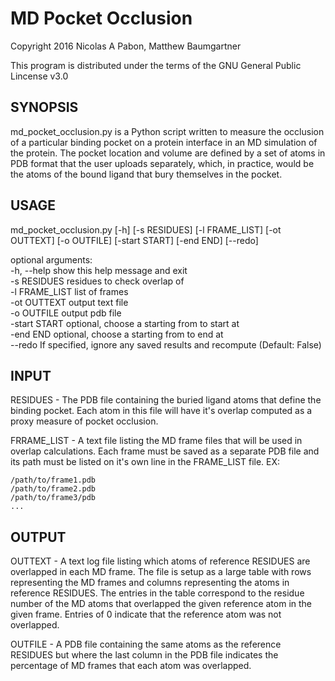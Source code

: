 # MD Pocket Occlusion

Copyright 2016 Nicolas A Pabon, Matthew Baumgartner

This program is distributed under the terms of the GNU General Public Lincense v3.0



## SYNOPSIS

md_pocket_occlusion.py is a Python script written to measure the occlusion of a particular binding pocket on a protein interface in an MD simulation of the protein. The pocket location and volume are defined by a set of atoms in PDB format that the user uploads separately, which, in practice, would be the atoms of the bound ligand that bury themselves in the pocket. 


## USAGE

md_pocket_occlusion.py [-h] [-s RESIDUES] [-l FRAME_LIST] [-ot OUTTEXT]
                       [-o OUTFILE] [-start START] [-end END] [--redo]


optional arguments:<br>
  -h, --help     show this help message and exit <br>
  -s RESIDUES    residues to check overlap of <br>
  -l FRAME_LIST  list of frames <br>
  -ot OUTTEXT    output text file <br>
  -o OUTFILE     output pdb file <br>
  -start START   optional, choose a starting from to start at <br>
  -end END       optional, choose a starting from to end at <br>
  --redo         If specified, ignore any saved results and recompute
                 (Default: False) <br>


## INPUT

RESIDUES - The PDB file containing the buried ligand atoms that define the binding pocket. Each atom in this file will have it's overlap computed as a proxy measure of pocket occlusion.

FRRAME_LIST - A text file listing the MD frame files that will be used in overlap calculations. Each frame must be saved as a separate PDB file and its path must be listed on it's own line in the FRAME_LIST file. EX:

    /path/to/frame1.pdb
    /path/to/frame2.pdb
    /path/to/frame3/pdb
    ...

## OUTPUT

OUTTEXT - A text log file listing which atoms of reference RESIDUES are overlapped in each MD frame. The file is setup as a large table with rows representing the MD frames and columns representing the atoms in reference RESIDUES. The entries in the table correspond to the residue number of the MD atoms that overlapped the given reference atom in the given frame. Entries of 0 indicate that the reference atom was not overlapped.

OUTFILE - A PDB file containing the same atoms as the reference RESIDUES but where the last column in the PDB file indicates the percentage of MD frames that each atom was overlapped.
